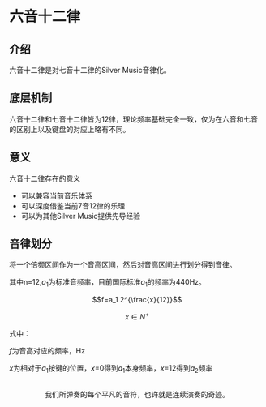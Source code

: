 # 六音十二律

## 介绍

六音十二律是对七音十二律的Silver Music音律化。

## 底层机制

六音十二律和七音十二律皆为12律，理论频率基础完全一致，仅为在六音和七音的区别上以及键盘的对应上略有不同。

## 意义

六音十二律存在的意义

* 可以兼容当前音乐体系
* 可以深度借鉴当前7音12律的乐理
* 可以为其他Silver Music提供先导经验

## 音律划分

将一个倍频区间作为一个音高区间，然后对音高区间进行划分得到音律。

其中n=12,$a_1$为标准音频率，目前国际标准$a_1$的频率为440Hz。

$$f=a_1 2^{\frac{x}{12}}$$

$$x\in{N^{+}}$$

式中：

$f$为音高对应的频率，Hz

$x$为相对于$a_1$按键的位置，$x$=0得到$a_1$本身频率，$x$=12得到$a_2$频率

##

<center class="footer">我们所弹奏的每个平凡的音符，也许就是连续演奏的奇迹。</center >